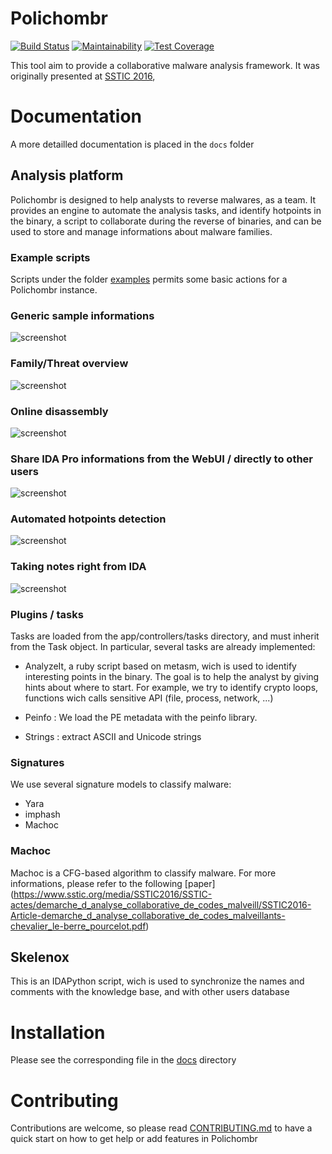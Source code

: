 # Polichombr

[![Build Status](https://travis-ci.org/ANSSI-FR/polichombr.svg?branch=master)](https://travis-ci.org/ANSSI-FR/polichombr)
[![Maintainability](https://api.codeclimate.com/v1/badges/b78688130c309307618f/maintainability)](https://codeclimate.com/github/ANSSI-FR/polichombr/maintainability)
[![Test Coverage](https://api.codeclimate.com/v1/badges/b78688130c309307618f/test_coverage)](https://codeclimate.com/github/ANSSI-FR/polichombr/test_coverage)

This tool aim to provide a collaborative malware analysis framework.
It was originally presented at [SSTIC 2016](https://www.sstic.org/2016/presentation/demarche_d_analyse_collaborative_de_codes_malveillants/),


# Documentation
A more detailled documentation is placed in the `docs` folder

## Analysis platform
Polichombr is designed to help analysts to reverse malwares, as a team.
It provides an engine to automate the analysis tasks,
and identify hotpoints in the binary, a script to collaborate during the reverse of binaries,
and can be used to store and manage informations about malware families.

### Example scripts
Scripts under the folder [examples](https://github.com/ANSSI-FR/polichombr/tree/master/examples)
permits some basic actions for a Polichombr instance.

### Generic sample informations 
![screenshot](docs/screenshots/screen_sample_view.png)

### Family/Threat overview
![screenshot](docs/screenshots/screen_family_view.png)


### Online disassembly
![screenshot](docs/screenshots/screen_disass.png)


### Share IDA Pro informations from the WebUI / directly to other users
![screenshot](docs/screenshots/screen_names.png)

### Automated hotpoints detection 
![screenshot](docs/screenshots/screen_analyzeit.png)

### Taking notes right from IDA
![screenshot](docs/screenshots/ida_abstract.png)

### Plugins / tasks
Tasks are loaded from the app/controllers/tasks directory, and must inherit from the Task object.
In particular, several tasks are already implemented:
 * AnalyzeIt, a ruby script based on metasm, wich is used to identify interesting points in the binary.
   The goal is to help the analyst by giving hints about where to start. For example,
   we try to identify crypto loops, functions wich calls sensitive API (file, process, network, ...)

 * Peinfo : We load the PE metadata with the peinfo library.
 * Strings : extract ASCII and Unicode strings

### Signatures
We use several signature models to classify malware:
 * Yara
 * imphash
 * Machoc

### Machoc
Machoc is a CFG-based algorithm to classify malware.
For more informations, please refer to the following [paper] (https://www.sstic.org/media/SSTIC2016/SSTIC-actes/demarche_d_analyse_collaborative_de_codes_malveill/SSTIC2016-Article-demarche_d_analyse_collaborative_de_codes_malveillants-chevalier_le-berre_pourcelot.pdf)

## Skelenox
This is an IDAPython script, wich is used to synchronize the names and comments
with the knowledge base, and with other users database

# Installation
Please see the corresponding file in the [docs](https://github.com/ANSSI-FR/polichombr/tree/master/docs) directory

# Contributing
Contributions are welcome, so please read [CONTRIBUTING.md](https://github.com/ANSSI-FR/polichombr/blob/master/CONTRIBUTING.md)
to have a quick start on how to get help or add features in Polichombr
